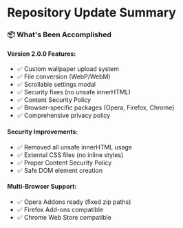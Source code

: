 # Repository Update Summary
### **📦 What's Been Accomplished**

#### **Version 2.0.0 Features:**
- ✅ Custom wallpaper upload system
- ✅ File conversion (WebP/WebM)
- ✅ Scrollable settings modal
- ✅ Security fixes (no unsafe innerHTML)
- ✅ Content Security Policy
- ✅ Browser-specific packages (Opera, Firefox, Chrome)
- ✅ Comprehensive privacy policy

#### **Security Improvements:**
- ✅ Removed all unsafe innerHTML usage
- ✅ External CSS files (no inline styles)
- ✅ Proper Content Security Policy
- ✅ Safe DOM element creation

#### **Multi-Browser Support:**
- ✅ Opera Addons ready (fixed zip paths)
- ✅ Firefox Add-ons compatible
- ✅ Chrome Web Store compatible
